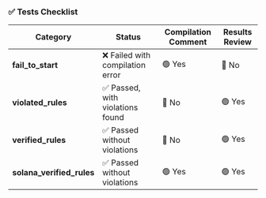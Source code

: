 ### ✅ Tests Checklist

| Category              | Status                          | Compilation Comment | Results Review |
|-----------------------|----------------------------------|----------------------|----------------|
| **fail_to_start**      | ❌ Failed with compilation error | 🟢 Yes               | 🔴 No          |
| **violated_rules**     | ✅ Passed, with violations found | 🔴 No                | 🟢 Yes         |
| **verified_rules**     | ✅ Passed without violations     | 🔴 No                | 🟢 Yes         |
| **solana_verified_rules** | ✅ Passed without violations     | 🟢 Yes               | 🟢 Yes         |
  